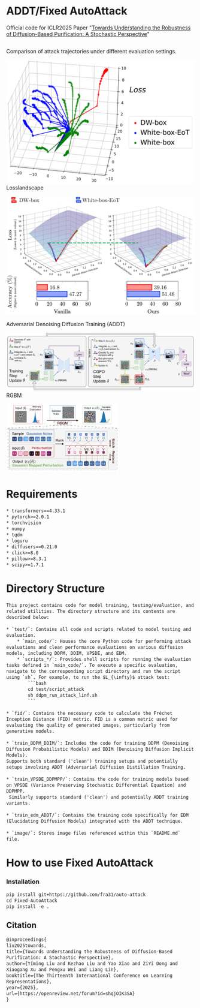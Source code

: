 # ADDT/Fixed AutoAttack
Official code for ICLR2025 Paper "[Towards Understanding the Robustness of Diffusion-Based Purification: A Stochastic Perspective](https://openreview.net/forum?id=shqjOIK3SA)"


##

Comparison of attack trajectories under different evaluation settings.

![](./image/attack_illu.png "attack direction.")
Losslandscape

![](./image/main_img.png "Adversarial attack visualization.")

Adversarial Denoising Diffusion Training (ADDT)

![](./image/graph_loss.png "Adversarial Denoising Diffusion Training.")
RGBM

<img src="./image/gaussian_resample.png" width="300">

# Requirements
```
* transformers==4.33.1
* pytorch>=2.0.1
* torchvision
* numpy
* tqdm
* loguru
* diffusers==0.21.0
* click>=8.0
* pillow>=8.3.1
* scipy>=1.7.1
```
  

# Directory Structure
```
This project contains code for model training, testing/evaluation, and related utilities. The directory structure and its contents are described below:

* `test/`: Contains all code and scripts related to model testing and evaluation.
    * `main_code/`: Houses the core Python code for performing attack evaluations and clean performance evaluations on various diffusion models, including DDPM, DDIM, VPSDE, and EDM.
    * `scripts_*/`: Provides shell scripts for running the evaluation tasks defined in `main_code/`. To execute a specific evaluation, navigate to the corresponding script directory and run the script using `sh`. For example, to run the $L_{\infty}$ attack test:
        ```bash
        cd test/script_attack
        sh ddpm_run_attack_linf.sh
        ```

* `fid/`: Contains the necessary code to calculate the Fréchet Inception Distance (FID) metric. FID is a common metric used for evaluating the quality of generated images, particularly from generative models.

* `train_DDPM_DDIM/`: Includes the code for training DDPM (Denoising Diffusion Probabilistic Models) and DDIM (Denoising Diffusion Implicit Models).
Supports both standard ('clean') training setups and potentially setups involving ADDT (Adversarial Diffusion Distillation Training.

* `train_VPSDE_DDPMPP/`: Contains the code for training models based on VPSDE (Variance Preserving Stochastic Differential Equation) and DDPMPP.
 Similarly supports standard ('clean') and potentially ADDT training variants.

* `train_edm_ADDT/`: Contains the training code specifically for EDM (Elucidating Diffusion Models) integrated with the ADDT technique.

* `image/`: Stores image files referenced within this `README.md` file.
```

# How to use Fixed AutoAttack

### Installation

```
pip install git+https://github.com/fra31/auto-attack
cd Fixed-AutoAttack
pip install -e .
```

## Citation
```
@inproceedings{
liu2025towards,
title={Towards Understanding the Robustness of Diffusion-Based Purification: A Stochastic Perspective},
author={Yiming Liu and Kezhao Liu and Yao Xiao and ZiYi Dong and Xiaogang Xu and Pengxu Wei and Liang Lin},
booktitle={The Thirteenth International Conference on Learning Representations},
year={2025},
url={https://openreview.net/forum?id=shqjOIK3SA}
}
```


